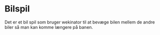 # Bilspil
Det er et bil spil som bruger wekinator til at bevæge bilen mellem de andre biler så man kan komme længere på banen.
